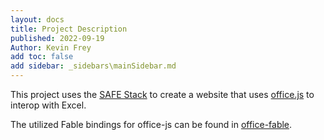 ```yaml
---
layout: docs
title: Project Description
published: 2022-09-19
Author: Kevin Frey
add toc: false
add sidebar: _sidebars\mainSidebar.md
---
```


This project uses the [SAFE Stack](https://github.com/SAFE-Stack) to create a website that uses [office.js](https://github.com/OfficeDev/office-js) to interop with Excel.

The utilized Fable bindings for office-js can be found in [office-fable](https://github.com/Freymaurer/office-fable).